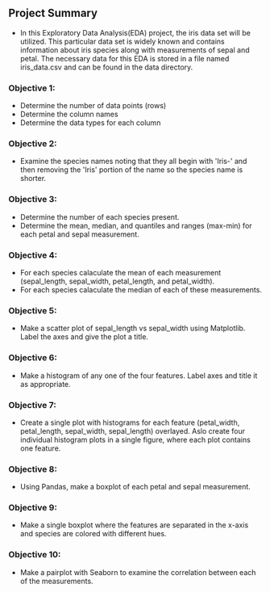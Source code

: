 ## Project Summary

- In this Exploratory Data Analysis(EDA) project, the iris data set will be utilized. This particular data set is widely known and contains information about iris species along with measurements of sepal and petal. The necessary data for this EDA is stored in a file named iris_data.csv and can be found in the data directory.

### Objective 1:

- Determine the number of data points (rows)
- Determine the column names
- Determine the data types for each column

### Objective 2:

- Examine the species names noting that they all begin with 'Iris-' and then removing the 'Iris' portion of the name so the species name is shorter.

### Objective 3:

- Determine the number of each species present.
- Determine the mean, median, and quantiles and ranges (max-min) for each petal and sepal measurement.

### Objective 4:

- For each species calaculate the mean of each measurement (sepal_length, sepal_width, petal_length, and petal_width).
- For each species calaculate the median of each of these measurements.

### Objective 5:

- Make a scatter plot of sepal_length vs sepal_width using Matplotlib. Label the axes and give the plot a title.

### Objective 6:

- Make a histogram of any one of the four features. Label axes and title it as appropriate.

### Objective 7:

- Create a single plot with histograms for each feature (petal_width, petal_length, sepal_width, sepal_length) overlayed. Aslo create four individual histogram plots in a single figure, where each plot contains one feature.

### Objective 8:

- Using Pandas, make a boxplot of each petal and sepal measurement.

### Objective 9:

- Make a single boxplot where the features are separated in the x-axis and species are colored with different hues.

### Objective 10:

- Make a pairplot with Seaborn to examine the correlation between each of the measurements.
